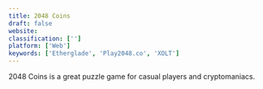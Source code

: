 ```yaml
---
title: 2048 Coins
draft: false 
website: 
classification: ['']
platform: ['Web']
keywords: ['Etherglade', 'Play2048.co', 'XOLT']
---
```

2048 Coins is a great puzzle game for casual players and cryptomaniacs.